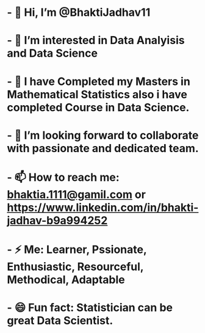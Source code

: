 # - 👋 Hi, I’m @BhaktiJadhav11
# - 👀 I’m interested in Data Analyisis and Data Science
# - 🌱 I have Completed my Masters in Mathematical Statistics also i have completed Course in Data Science.
# - 💞️ I’m looking forward to collaborate with passionate and dedicated team.
# - 📫 How to reach me:  bhaktia.1111@gamil.com or https://www.linkedin.com/in/bhakti-jadhav-b9a994252 
# - ⚡ Me: Learner, Pssionate, Enthusiastic, Resourceful, Methodical, Adaptable
# - 😄 Fun fact: Statistician can be great Data Scientist.
 

